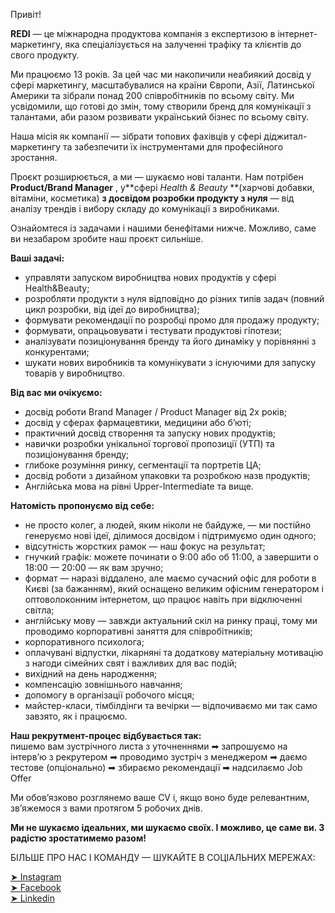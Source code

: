 Привіт!

**REDI** — це міжнародна продуктова компанія з експертизою в інтернет-
маркетингу, яка спеціалізується на залученні трафіку та клієнтів до свого
продукту.

Ми працюємо 13 років. За цей час ми накопичили неабиякий досвід у сфері
маркетингу, масштабувалися на країни Європи, Азії, Латинської Америки та
зібрали понад 200 співробітників по всьому світу. Ми усвідомили, що готові до
змін, тому створили бренд для комунікації з талантами, аби разом розвивати
український бізнес по всьому світу.  
  
Наша місія як компанії — зібрати топових фахівців у сфері діджитал-маркетингу
та забезпечити їх інструментами для професійного зростання.

Проєкт розширюється, а ми — шукаємо нові таланти. Нам потрібен **Product/Brand
Manager** , у**сфері _Health & Beauty_ **(харчові добавки, вітаміни,
косметика) **з досвідом розробки продукту з нуля** — від аналізу трендів і
вибору складу до комунікації з виробниками.

Ознайомтеся із задачами і нашими бенефітами нижче. Можливо, саме ви незабаром
зробите наш проєкт сильніше.

**Ваші задачі:**

  * управляти запуском виробництва нових продуктів у сфері Health&Beauty;
  * розробляти продукти з нуля відповідно до різних типів задач (повний цикл розробки, від ідеї до виробництва);
  * формувати рекомендації по розробці промо для продажу продукту;
  * формувати, опрацьовувати і тестувати продуктові гіпотези;
  * аналізувати позиціонування бренду та його динаміку у порівнянні з конкурентами;
  * шукати нових виробників та комунікувати з існуючими для запуску товарів у виробництво.

**Від вас ми очікуємо:**

  * досвід роботи Brand Manager / Product Manager від 2х років;
  * досвід у сферах фармацевтики, медицини або б’юті;
  * практичний досвід створення та запуску нових продуктів;
  * навички розробки унікальної торгової пропозиції (УТП) та позиціонування бренду;
  * глибоке розуміння ринку, сегментації та портретів ЦА;
  * досвід роботи з дизайном упаковки та розробкою назв продуктів;
  * Англійська мова на рівні Upper-Intermediate та вище.

**Натомість пропонуємо від себе:**

  * не просто колег, а людей, яким ніколи не байдуже, — ми постійно генеруємо нові ідеї, ділимося досвідом і підтримуємо один одного;
  * відсутність жорстких рамок — наш фокус на результат;
  * гнучкий графік: можете починати о 9:00 або об 11:00, а завершити о 18:00 — 20:00 — як вам зручно;
  * формат — наразі віддалено, але маємо сучасний офіс для роботи в Києві (за бажанням), який оснащено великим офісним генератором і оптоволоконним інтернетом, що працює навіть при відключенні світла;
  * англійську мову — завжди актуальний скіл на ринку праці, тому ми проводимо корпоративні заняття для співробітників;
  * корпоративного психолога;
  * оплачувані відпустки, лікарняні та додаткову матеріальну мотивацію з нагоди сімейних свят і важливих для вас подій;
  * вихідний на день народження;
  * компенсацію зовнішнього навчання;
  * допомогу в організації робочого місця;
  * майстер-класи, тімбілдінги та вечірки — відпочиваємо ми так само завзято, як і працюємо.

**Наш рекрутмент-процес відбувається так:**  
пишемо вам зустрічного листа з уточненнями ➡ запрошуємо на інтервʼю з
рекрутером ➡ проводимо зустріч з менеджером ➡ даємо тестове (опціонально) ➡
збираємо рекомендації ➡ надсилаємо Job Offer

Ми обовʼязково розглянемо ваше CV і, якщо воно буде релевантним, звʼяжемося з
вами протягом 5 робочих днів.

**Ми не шукаємо ідеальних, ми шукаємо своїх. І можливо, це саме ви. З радістю
зростатимемо разом!**

БІЛЬШЕ ПРО НАС І КОМАНДУ — ШУКАЙТЕ В СОЦІАЛЬНИХ МЕРЕЖАХ:

[➤
Instagram](https://www.instagram.com/redi.partners/)[](https://www.facebook.com/redi.partnerss/)  
[➤ Facebook  
](https://www.facebook.com/redi.partnerss/)[➤
Linkedin](https://www.linkedin.com/company/96070075/admin/feed/posts/)